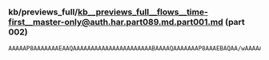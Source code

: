 ### kb/previews_full/kb__previews_full__flows__time-first__master-only@auth.har.part089.md.part001.md (part 002)

```md
AAAAAP8AAAAAAAEAAQAAAAAAAAAAAAAAAAAAAAAABAAAAQAAAAAAAP8AAAEBAQAA/wAAAAAAAAAAAAD//wAAAAABAA
```

```
